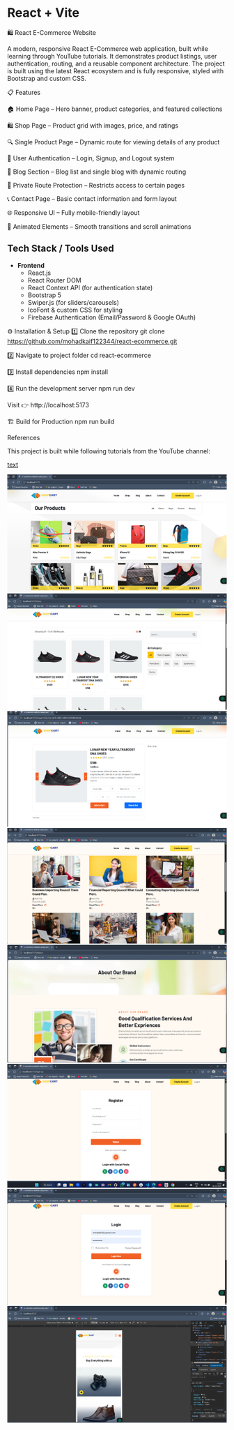 # React + Vite

🛍️ React E-Commerce Website

A modern, responsive React E-Commerce web application, built while learning through YouTube tutorials.
It demonstrates product listings, user authentication, routing, and a reusable component architecture.
The project is built using the latest React ecosystem and is fully responsive, styled with Bootstrap and custom CSS.

📋 Features

🏠 Home Page – Hero banner, product categories, and featured collections

🛍️ Shop Page – Product grid with images, price, and ratings

🔍 Single Product Page – Dynamic route for viewing details of any product

🔐 User Authentication – Login, Signup, and Logout system

📄 Blog Section – Blog list and single blog with dynamic routing

👤 Private Route Protection – Restricts access to certain pages

📞 Contact Page – Basic contact information and form layout

🌐 Responsive UI – Fully mobile-friendly layout

💫 Animated Elements – Smooth transitions and scroll animations

## Tech Stack / Tools Used

- **Frontend**
  - React.js
  - React Router DOM
  - React Context API (for authentication state)
  - Bootstrap 5
  - Swiper.js (for sliders/carousels)
  - IcoFont & custom CSS for styling
  - Firebase Authentication (Email/Password & Google OAuth)

⚙️ Installation & Setup
1️⃣ Clone the repository
git clone https://github.com/mohadkaif122344/react-ecommerce.git

2️⃣ Navigate to project folder
cd react-ecommerce

3️⃣ Install dependencies
npm install

4️⃣ Run the development server
npm run dev

Visit 👉 http://localhost:5173

🏗️ Build for Production
npm run build

References

This project is built while following tutorials from the YouTube channel:

[text](https://youtu.be/pjEC9d28SKM?si=oeZ4oUh_La99kvDE)

![alt text](<Screenshot 2025-10-08 123334.png>)
![alt text](<Screenshot 2025-10-08 123408.png>)
![alt text](<Screenshot 2025-10-08 123422.png>)
![alt text](<Screenshot 2025-10-08 123505.png>)
![alt text](<Screenshot 2025-10-08 123521.png>)
![alt text](<Screenshot 2025-10-08 123540.png>)
![alt text](<Screenshot 2025-10-08 123559.png>)
![alt text](<Screenshot 2025-10-08 123714.png>)
